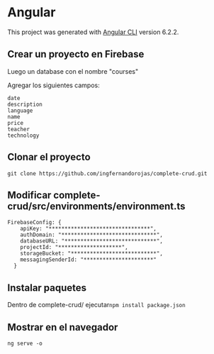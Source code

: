 # Angular

This project was generated with [Angular CLI](https://github.com/angular/angular-cli) version 6.2.2.

## Crear un proyecto en Firebase

Luego un database con el nombre "courses"

Agregar los siguientes campos:

```
date
description
language
name
price
teacher
technology
```

## Clonar el proyecto
``` git clone https://github.com/ingfernandorojas/complete-crud.git ```

## Modificar complete-crud/src/environments/environment.ts

```
FirebaseConfig: {
    apiKey: "********************************",
    authDomain: "******************************",
    databaseURL: "*****************************",
    projectId: "********************",
    storageBucket: "***************************",
    messagingSenderId: "**********************"
  }
  ```
  ## Instalar paquetes
  
  Dentro de complete-crud/ ejecutar```npm install package.json```
  
  ## Mostrar en el navegador
  
  ``` ng serve -o ```
